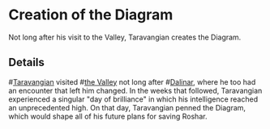 # Creation of the Diagram
Not long after his visit to the Valley, Taravangian creates the Diagram.

## Details
#[Taravangian](taravangian) visited #[the Valley](valley) not long after #[Dalinar](dalinar), where he too had an encounter that left him changed. In the weeks that followed, Taravangian experienced a singular "day of brilliance" in which his intelligence reached an unprecedented high. On that day, Taravangian penned the Diagram, which would shape all of his future plans for saving Roshar.
